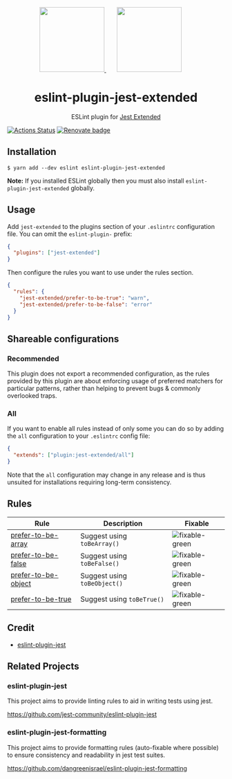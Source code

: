 <div align="center">
  <a href="https://eslint.org/">
    <img height="150" src="https://eslint.org/assets/images/logo/eslint-logo-color.svg">
  </a>
  <a href="https://facebook.github.io/jest/">
    <img width="150" height="150" vspace="" hspace="25" src="https://jestjs.io/img/jest.png">
  </a>
  <h1>eslint-plugin-jest-extended</h1>
  <p>ESLint plugin for <a href="https://github.com/jest-community/jest-extended">Jest Extended</a></p>
</div>

[![Actions Status](https://github.com/jest-community/eslint-plugin-jest-extended/workflows/Unit%20tests/badge.svg?branch=master)](https://github.com/jest-community/eslint-plugin-jest-extended/actions)
[![Renovate badge](https://badges.renovateapi.com/github/jest-community/eslint-plugin-jest-extended)](https://renovatebot.com/)

## Installation

```
$ yarn add --dev eslint eslint-plugin-jest-extended
```

**Note:** If you installed ESLint globally then you must also install
`eslint-plugin-jest-extended` globally.

## Usage

Add `jest-extended` to the plugins section of your `.eslintrc` configuration
file. You can omit the `eslint-plugin-` prefix:

```json
{
  "plugins": ["jest-extended"]
}
```

Then configure the rules you want to use under the rules section.

```json
{
  "rules": {
    "jest-extended/prefer-to-be-true": "warn",
    "jest-extended/prefer-to-be-false": "error"
  }
}
```

## Shareable configurations

### Recommended

This plugin does not export a recommended configuration, as the rules provided
by this plugin are about enforcing usage of preferred matchers for particular
patterns, rather than helping to prevent bugs & commonly overlooked traps.

### All

If you want to enable all rules instead of only some you can do so by adding the
`all` configuration to your `.eslintrc` config file:

```json
{
  "extends": ["plugin:jest-extended/all"]
}
```

Note that the `all` configuration may change in any release and is thus unsuited
for installations requiring long-term consistency.

## Rules

| Rule                    | Description                  | Fixable            |
| ----------------------- | ---------------------------- | ------------------ |
| [prefer-to-be-array][]  | Suggest using `toBeArray()`  | ![fixable-green][] |
| [prefer-to-be-false][]  | Suggest using `toBeFalse()`  | ![fixable-green][] |
| [prefer-to-be-object][] | Suggest using `toBeObject()` | ![fixable-green][] |
| [prefer-to-be-true][]   | Suggest using `toBeTrue()`   | ![fixable-green][] |

## Credit

- [eslint-plugin-jest](https://github.com/jest-community/eslint-plugin-jest)

## Related Projects

### eslint-plugin-jest

This project aims to provide linting rules to aid in writing tests using jest.

https://github.com/jest-community/eslint-plugin-jest

### eslint-plugin-jest-formatting

This project aims to provide formatting rules (auto-fixable where possible) to
ensure consistency and readability in jest test suites.

https://github.com/dangreenisrael/eslint-plugin-jest-formatting

[prefer-to-be-array]: docs/rules/prefer-to-be-array.md
[prefer-to-be-false]: docs/rules/prefer-to-be-false.md
[prefer-to-be-object]: docs/rules/prefer-to-be-object.md
[prefer-to-be-true]: docs/rules/prefer-to-be-true.md
[fixable-green]: https://img.shields.io/badge/-fixable-green.svg
[fixable-yellow]: https://img.shields.io/badge/-fixable-yellow.svg
